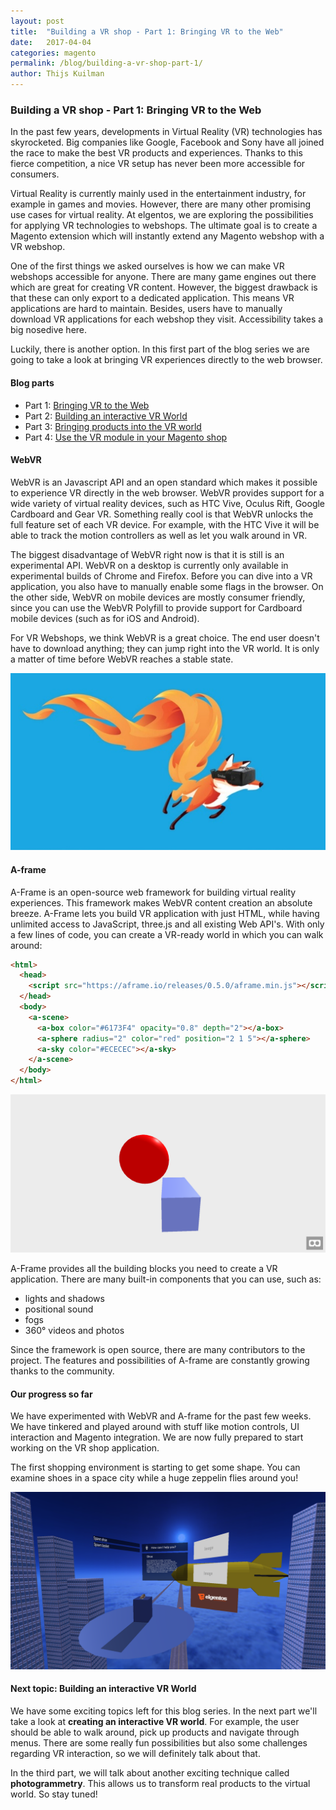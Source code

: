 ```yaml
---
layout: post
title:  "Building a VR shop - Part 1: Bringing VR to the Web"
date:   2017-04-04
categories: magento
permalink: /blog/building-a-vr-shop-part-1/
author: Thijs Kuilman
---
```

### Building a VR shop - Part 1: Bringing VR to the Web

In the past few years, developments in Virtual Reality (VR) technologies has skyrocketed. Big companies like Google, Facebook and Sony have all joined the race to make the best VR products and experiences. Thanks to this fierce competition, a nice VR setup has never been more accessible for consumers. 

Virtual Reality is currently mainly used in the entertainment industry, for example in games and movies. However, there are many other promising use cases for virtual reality. At elgentos, we are exploring the possibilities for applying VR technologies to webshops. The ultimate goal is to create a Magento extension which will instantly extend any Magento webshop with a VR webshop.

One of the first things we asked ourselves is how we can make VR webshops accessible for anyone. There are many game engines out there which are great for creating VR content. However, the biggest drawback is that these can only export to a dedicated application. This means VR applications are hard to maintain. Besides, users have to manually download VR applications for each webshop they visit. Accessibility takes a big nosedive here.

Luckily, there is another option. In this first part of the blog series we are going to take a look at bringing VR experiences directly to the web browser.

#### Blog parts
* Part 1: [Bringing VR to the Web](/blog/building-a-vr-shop-part-1/)
* Part 2: [Building an interactive VR World](/blog/building-a-vr-shop-part-2/)
* Part 3: [Bringing products into the VR world](/blog/building-a-vr-shop-part-3/)
* Part 4: [Use the VR module in your Magento shop](/blog/building-a-vr-shop-part-4/)

#### WebVR
WebVR is an Javascript API and an open standard which makes it possible to experience VR directly in the web browser. WebVR provides support for a wide variety of virtual reality devices, such as HTC Vive, Oculus Rift, Google Cardboard and Gear VR. Something really cool is that WebVR unlocks the full feature set of each VR device. For example, with the HTC Vive it will be able to track the motion controllers as well as let you walk around in VR.

The biggest disadvantage of WebVR right now is that it is still is an experimental API. WebVR on a desktop is currently only available in experimental builds of Chrome and Firefox. Before you can dive into a VR application, you also have to manually enable some flags in the browser. On the other side, WebVR on mobile devices are mostly consumer friendly, since you can use the WebVR Polyfill to provide support for Cardboard mobile devices (such as for iOS and Android).

For VR Webshops, we think WebVR is a great choice. The end user doesn't have to download anything; they can jump right into the VR world. It is only a matter of time before WebVR reaches a stable state.

!['Web VR'](../../assets/images/blogs/vrshop/webvr.jpg)

#### A-frame
A-Frame is an open-source web framework for building virtual reality experiences. This framework makes WebVR content creation an absolute breeze. A-Frame lets you build VR application with just HTML, while having unlimited access to JavaScript, three.js and all existing Web API's. With only a few lines of code, you can create a VR-ready world in which you can walk around:


```html
<html>
  <head>
    <script src="https://aframe.io/releases/0.5.0/aframe.min.js"></script>
  </head>
  <body>
    <a-scene>
      <a-box color="#6173F4" opacity="0.8" depth="2"></a-box>
      <a-sphere radius="2" color="red" position="2 1 5"></a-sphere>
      <a-sky color="#ECECEC"></a-sky>
    </a-scene>
  </body>
</html>
```

!['A-Frame example'](../../assets/images/blogs/vrshop/aframe-example.png)

A-Frame provides all the building blocks you need to create a VR application. There are many built-in components that you can use, such as:

* lights and shadows
* positional sound
* fogs
* 360° videos and photos

Since the framework is open source, there are many contributors to the project. The features and possibilities of A-frame are constantly growing thanks to the community.

#### Our progress so far
We have experimented with WebVR and A-frame for the past few weeks. We have tinkered and played around with stuff like motion controls, UI interaction and Magento integration. We are now fully prepared to start working on the VR shop application.

The first shopping environment is starting to get some shape. You can examine shoes in a space city while a huge zeppelin flies around you!

!['VR Shop Wip'](../../assets/images/blogs/vrshop/vrshop-wip.png)

#### Next topic: Building an interactive VR World
We have some exciting topics left for this blog series. In the next part we'll take a look at **creating an interactive VR world**. For example, the user should be able to walk around, pick up products and navigate through menus. There are some really fun possibilities but also some challenges regarding VR interaction, so we will definitely talk about that.

In the third part, we will talk about another exciting technique called **photogrammetry**. This allows us to transform real products to the virtual world. So stay tuned!
